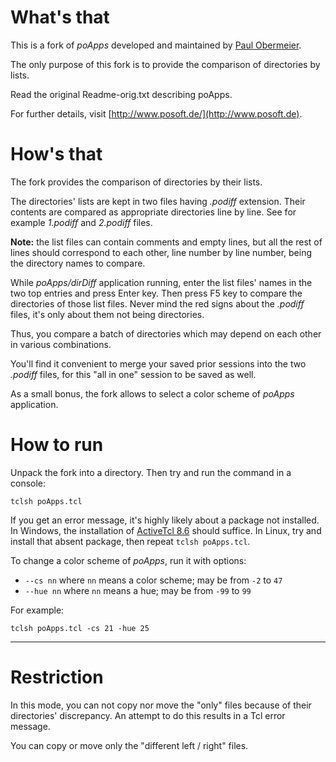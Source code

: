 # What's that

This is a fork of *poApps* developed and maintained by [Paul Obermeier](http://www.posoft.de/contact.html).

The only purpose of this fork is to provide the comparison of directories by lists.

Read the original Readme-orig.txt describing poApps.

For further details, visit [http://www.posoft.de/](http://www.posoft.de).

# How's that

The fork provides the comparison of directories by their lists.

The directories' lists are kept in two files having *.podiff* extension. Their contents are compared as appropriate directories line by line. See for example *1.podiff* and *2.podiff* files.

**Note:** the list files can contain comments and empty lines, but all the rest of lines should correspond to each other, line number by line number, being the directory names to compare.

While *poApps/dirDiff* application running, enter the list files' names in the two top entries and press Enter key. Then press F5 key to compare the directories of those list files. Never mind the red signs about the *.podiff* files, it's only about them not being directories.

Thus, you compare a batch of directories which may depend on each other in various combinations.

You'll find it convenient to merge your saved prior sessions into the two *.podiff* files, for this "all in one" session to be saved as well.

As a small bonus, the fork allows to select a color scheme of *poApps* application.

# How to run

Unpack the fork into a directory. Then try and run the command in a console:

`
tclsh poApps.tcl
`

If you get an error message, it's highly likely about a package not installed. In Windows, the installation of [ActiveTcl 8.6](https://www.activestate.com/products/tcl/downloads/) should suffice. In Linux, try and install that absent package, then repeat `tclsh poApps.tcl`.


To change a color scheme of *poApps*, run it with options:

  * `--cs nn` where `nn` means a color scheme; may be from `-2` to `47`
  * `--hue nn` where `nn` means a hue; may be from `-99` to `99`
  
For example:

`
tclsh poApps.tcl -cs 21 -hue 25
`

-------------

# Restriction

In this mode, you can not copy nor move the "only" files because of their directories' discrepancy. An attempt to do this results in a Tcl error message.

You can copy or move only the "different left / right" files.

